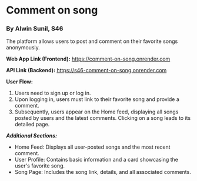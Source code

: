 ﻿# Comment on song

### By Alwin Sunil, S46

The platform allows users to post and comment on their favorite songs anonymously.

**Web App Link (Frontend):** https://comment-on-song.onrender.com

**API Link (Backend):** https://s46-comment-on-song.onrender.com

**User Flow:**

1. Users need to sign up or log in.
2. Upon logging in, users must link to their favorite song and provide a comment.
3. Subsequently, users appear on the Home feed, displaying all songs posted by users and the latest comments. Clicking on a song leads to its detailed page.

**_Additional Sections:_**

-   Home Feed: Displays all user-posted songs and the most recent comment.
-   User Profile: Contains basic information and a card showcasing the user's favorite song.
-   Song Page: Includes the song link, details, and all associated comments.

